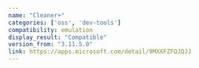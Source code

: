 ```yaml
---
name: "Cleaner+"
categories: ['oss', 'dev-tools']
compatibility: emulation
display_result: "Compatible"
version_from: "3.11.5.0"
link: https://apps.microsoft.com/detail/9MXXFZFQJQJJ
---
```

